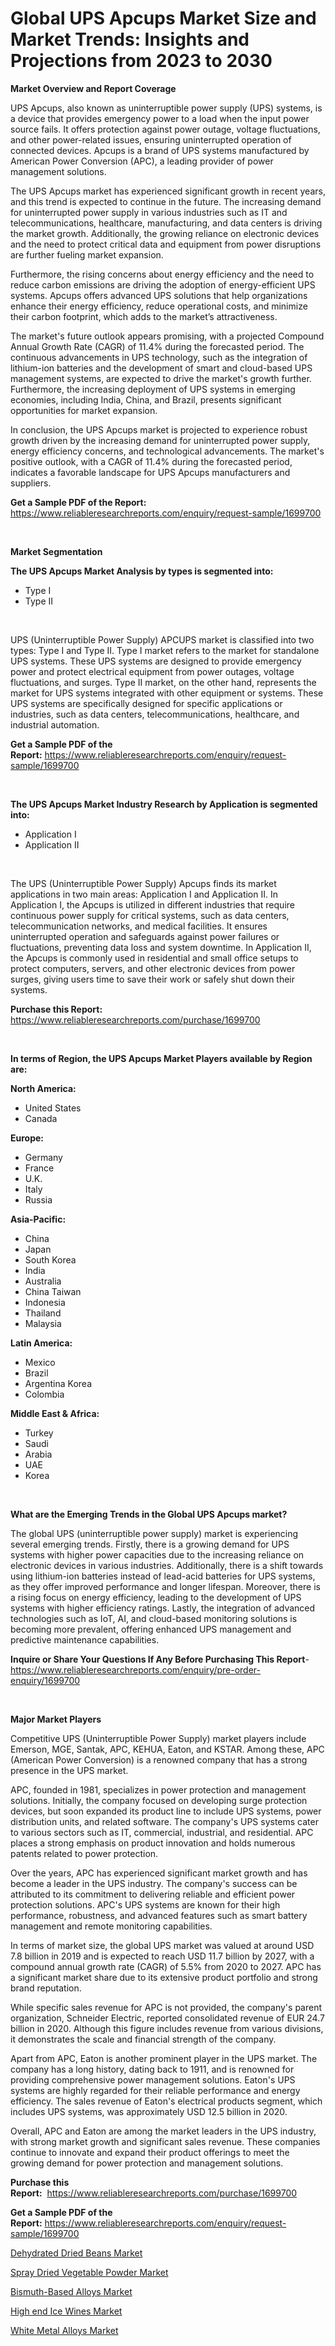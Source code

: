 <p><h1>Global UPS Apcups Market Size and Market Trends: Insights and Projections from 2023 to 2030</h1></p><p><strong>Market Overview and Report Coverage</strong></p>
<p><p>UPS Apcups, also known as uninterruptible power supply (UPS) systems, is a device that provides emergency power to a load when the input power source fails. It offers protection against power outage, voltage fluctuations, and other power-related issues, ensuring uninterrupted operation of connected devices. Apcups is a brand of UPS systems manufactured by American Power Conversion (APC), a leading provider of power management solutions.</p><p>The UPS Apcups market has experienced significant growth in recent years, and this trend is expected to continue in the future. The increasing demand for uninterrupted power supply in various industries such as IT and telecommunications, healthcare, manufacturing, and data centers is driving the market growth. Additionally, the growing reliance on electronic devices and the need to protect critical data and equipment from power disruptions are further fueling market expansion.</p><p>Furthermore, the rising concerns about energy efficiency and the need to reduce carbon emissions are driving the adoption of energy-efficient UPS systems. Apcups offers advanced UPS solutions that help organizations enhance their energy efficiency, reduce operational costs, and minimize their carbon footprint, which adds to the market’s attractiveness.</p><p>The market's future outlook appears promising, with a projected Compound Annual Growth Rate (CAGR) of 11.4% during the forecasted period. The continuous advancements in UPS technology, such as the integration of lithium-ion batteries and the development of smart and cloud-based UPS management systems, are expected to drive the market's growth further. Furthermore, the increasing deployment of UPS systems in emerging economies, including India, China, and Brazil, presents significant opportunities for market expansion.</p><p>In conclusion, the UPS Apcups market is projected to experience robust growth driven by the increasing demand for uninterrupted power supply, energy efficiency concerns, and technological advancements. The market's positive outlook, with a CAGR of 11.4% during the forecasted period, indicates a favorable landscape for UPS Apcups manufacturers and suppliers.</p></p>
<p><strong>Get a Sample PDF of the Report:</strong> <a href="https://www.reliableresearchreports.com/enquiry/request-sample/1699700">https://www.reliableresearchreports.com/enquiry/request-sample/1699700</a></p>
<p>&nbsp;</p>
<p><strong>Market Segmentation</strong></p>
<p><strong>The UPS Apcups Market Analysis by types is segmented into:</strong></p>
<p><ul><li>Type I</li><li>Type II</li></ul></p>
<p>&nbsp;</p>
<p><p>UPS (Uninterruptible Power Supply) APCUPS market is classified into two types: Type I and Type II. Type I market refers to the market for standalone UPS systems. These UPS systems are designed to provide emergency power and protect electrical equipment from power outages, voltage fluctuations, and surges. Type II market, on the other hand, represents the market for UPS systems integrated with other equipment or systems. These UPS systems are specifically designed for specific applications or industries, such as data centers, telecommunications, healthcare, and industrial automation.</p></p>
<p><strong>Get a Sample PDF of the Report:</strong>&nbsp;<a href="https://www.reliableresearchreports.com/enquiry/request-sample/1699700">https://www.reliableresearchreports.com/enquiry/request-sample/1699700</a></p>
<p>&nbsp;</p>
<p><strong>The UPS Apcups Market Industry Research by Application is segmented into:</strong></p>
<p><ul><li>Application I</li><li>Application II</li></ul></p>
<p>&nbsp;</p>
<p><p>The UPS (Uninterruptible Power Supply) Apcups finds its market applications in two main areas: Application I and Application II. In Application I, the Apcups is utilized in different industries that require continuous power supply for critical systems, such as data centers, telecommunication networks, and medical facilities. It ensures uninterrupted operation and safeguards against power failures or fluctuations, preventing data loss and system downtime. In Application II, the Apcups is commonly used in residential and small office setups to protect computers, servers, and other electronic devices from power surges, giving users time to save their work or safely shut down their systems.</p></p>
<p><strong>Purchase this Report:</strong>&nbsp; <a href="https://www.reliableresearchreports.com/purchase/1699700">https://www.reliableresearchreports.com/purchase/1699700</a></p>
<p>&nbsp;</p>
<p><strong>In terms of Region, the UPS Apcups Market Players available by Region are:</strong></p>
<p>
    <p> <strong> North America: </strong>
        <ul>
            <li>United States</li>
            <li>Canada</li>
        </ul>
        </p> 
    <p> <strong> Europe: </strong>
        <ul>
            <li>Germany</li>
            <li>France</li>
            <li>U.K.</li>
            <li>Italy</li>
            <li>Russia</li>
        </ul>
        </p> 
    <p> <strong> Asia-Pacific: </strong>
        <ul>
            <li>China</li>
            <li>Japan</li>
            <li>South Korea</li>
            <li>India</li>
            <li>Australia</li>
            <li>China Taiwan</li>
            <li>Indonesia</li>
            <li>Thailand</li>
            <li>Malaysia</li>
        </ul>
        </p> 
    <p> <strong> Latin America: </strong>
        <ul>
            <li>Mexico</li>
            <li>Brazil</li>
            <li>Argentina Korea</li>
            <li>Colombia</li>
        </ul>
        </p> 
    <p> <strong> Middle East & Africa: </strong>
        <ul>
            <li>Turkey</li>
            <li>Saudi</li>
            <li>Arabia</li>
            <li>UAE</li>
            <li>Korea</li>
        </ul>
    </p>
    </p>
<p>&nbsp;</p>
<p><strong>What are the Emerging Trends in the Global UPS Apcups market?</strong></p>
<p><p>The global UPS (uninterruptible power supply) market is experiencing several emerging trends. Firstly, there is a growing demand for UPS systems with higher power capacities due to the increasing reliance on electronic devices in various industries. Additionally, there is a shift towards using lithium-ion batteries instead of lead-acid batteries for UPS systems, as they offer improved performance and longer lifespan. Moreover, there is a rising focus on energy efficiency, leading to the development of UPS systems with higher efficiency ratings. Lastly, the integration of advanced technologies such as IoT, AI, and cloud-based monitoring solutions is becoming more prevalent, offering enhanced UPS management and predictive maintenance capabilities.</p></p>
<p><strong>Inquire or Share Your Questions If Any Before Purchasing This Report</strong>- <a href="https://www.reliableresearchreports.com/enquiry/pre-order-enquiry/1699700">https://www.reliableresearchreports.com/enquiry/pre-order-enquiry/1699700</a></p>
<p>&nbsp;</p>
<p><strong>Major Market Players</strong></p>
<p><p>Competitive UPS (Uninterruptible Power Supply) market players include Emerson, MGE, Santak, APC, KEHUA, Eaton, and KSTAR. Among these, APC (American Power Conversion) is a renowned company that has a strong presence in the UPS market.</p><p>APC, founded in 1981, specializes in power protection and management solutions. Initially, the company focused on developing surge protection devices, but soon expanded its product line to include UPS systems, power distribution units, and related software. The company's UPS systems cater to various sectors such as IT, commercial, industrial, and residential. APC places a strong emphasis on product innovation and holds numerous patents related to power protection.</p><p>Over the years, APC has experienced significant market growth and has become a leader in the UPS industry. The company's success can be attributed to its commitment to delivering reliable and efficient power protection solutions. APC's UPS systems are known for their high performance, robustness, and advanced features such as smart battery management and remote monitoring capabilities.</p><p>In terms of market size, the global UPS market was valued at around USD 7.8 billion in 2019 and is expected to reach USD 11.7 billion by 2027, with a compound annual growth rate (CAGR) of 5.5% from 2020 to 2027. APC has a significant market share due to its extensive product portfolio and strong brand reputation.</p><p>While specific sales revenue for APC is not provided, the company's parent organization, Schneider Electric, reported consolidated revenue of EUR 24.7 billion in 2020. Although this figure includes revenue from various divisions, it demonstrates the scale and financial strength of the company.</p><p>Apart from APC, Eaton is another prominent player in the UPS market. The company has a long history, dating back to 1911, and is renowned for providing comprehensive power management solutions. Eaton's UPS systems are highly regarded for their reliable performance and energy efficiency. The sales revenue of Eaton's electrical products segment, which includes UPS systems, was approximately USD 12.5 billion in 2020.</p><p>Overall, APC and Eaton are among the market leaders in the UPS industry, with strong market growth and significant sales revenue. These companies continue to innovate and expand their product offerings to meet the growing demand for power protection and management solutions.</p></p>
<p><strong>Purchase this Report:</strong>&nbsp;&nbsp;<a href="https://www.reliableresearchreports.com/purchase/1699700">https://www.reliableresearchreports.com/purchase/1699700</a></p>
<p></p>
<p><strong>Get a Sample PDF of the Report:</strong>&nbsp;<a href="https://www.reliableresearchreports.com/enquiry/request-sample/1699700">https://www.reliableresearchreports.com/enquiry/request-sample/1699700</a></p>
<p><p><a href="https://www.linkedin.com/pulse/dehydrated-dried-beans-market-research-report-provides-emlse/">Dehydrated Dried Beans Market</a></p><p><a href="https://www.linkedin.com/pulse/spray-dried-vegetable-powder-market-insights-players-forecast-oxnfe/">Spray Dried Vegetable Powder Market</a></p><p><a href="https://medium.com/@press.bell.sigh/bismuth-based-alloys-market-exploring-market-share-market-trends-and-future-growth-a4a5bb57b9c7">Bismuth-Based Alloys Market</a></p><p><a href="https://www.linkedin.com/pulse/high-end-ice-wines-market-size-growth-forecast-from-2023-tmxae/">High end Ice Wines Market</a></p><p><a href="https://medium.com/@stand.tough.park/white-metal-alloys-market-trends-forecast-and-competitive-analysis-to-2030-92b7bb1252e1">White Metal Alloys Market</a></p></p>